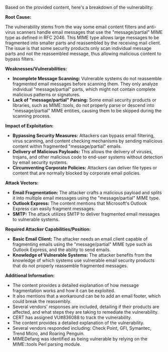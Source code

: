 Based on the provided content, here's a breakdown of the vulnerability:

**Root Cause:**

The vulnerability stems from the way some email content filters and anti-virus scanners handle email messages that use the "message/partial" MIME type as defined in RFC 2046. This MIME type allows large messages to be fragmented into smaller parts and reassembled by the receiving mail client. The issue is that some security products only scan individual message parts and not the reassembled message, thus allowing malicious content to bypass filters.

**Weaknesses/Vulnerabilities:**

*   **Incomplete Message Scanning:** Vulnerable systems do not reassemble fragmented email messages before scanning them. They only analyze individual "message/partial" parts, which might not contain complete malicious patterns or signatures.
*   **Lack of "message/partial" Parsing:** Some email security products or libraries, such as MIME::tools, do not properly parse or descend into "message/partial" MIME entities, causing them to be skipped during the scanning process.

**Impact of Exploitation:**

*   **Bypassing Security Measures:** Attackers can bypass email filtering, virus scanning, and content checking mechanisms by sending malicious content within fragmented "message/partial" emails.
*   **Delivery of Malicious Payloads:** This allows the delivery of viruses, trojans, and other malicious code to end-user systems without detection by email security systems.
*   **Circumventing Corporate Policies:** Attackers can deliver file types or content that are normally blocked by corporate email policies.

**Attack Vectors:**

*   **Email Fragmentation:** The attacker crafts a malicious payload and splits it into multiple email messages using the "message/partial" MIME type.
*   **Outlook Express:** The content mentions that Microsoft's Outlook Express can easily fragment messages.
*   **SMTP:** The attack utilizes SMTP to deliver fragmented email messages to vulnerable systems.

**Required Attacker Capabilities/Position:**

*   **Basic Email Client:** The attacker needs an email client capable of fragmenting emails using the "message/partial" MIME type such as Outlook Express, and the ability to send emails.
*   **Knowledge of Vulnerable Systems:** The attacker benefits from the knowledge of which systems use vulnerable email security products that do not properly reassemble fragmented messages.

**Additional Information:**

*   The content provides a detailed explanation of how message fragmentation works and how it can be exploited.
*   It also mentions that a workaround can be to add an email footer, which could break the reassembly.
*   Several vendors' responses are included, detailing if their products are affected, and what steps they are taking to remediate the vulnerability.
*   CERT has assigned VU#836088 to track the vulnerability.
*   The content provides a detailed explanation of the vulnerability.
*   Several vendors responded including: Check Point, GFI, Symantec, Trend Micro, and Roaring Penguin.
*   MIMEDefang was identified as being vulnerable by relying on the MIME::tools Perl parsing module.